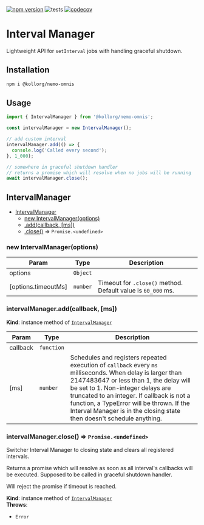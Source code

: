 [![npm version](https://img.shields.io/npm/v/@kollorg/nemo-omnis)](https://www.npmjs.com/package/@kollorg/nemo-omnis)
![tests](https://github.com/kollorg/nemo-omnis/actions/workflows/test.yaml/badge.svg?branch=master)
[![codecov](https://codecov.io/gh/bacebu4/@kollorg/nemo-omnis/graph/badge.svg?token=JW6GTZWBSY)](https://codecov.io/gh/bacebu4/@kollorg/nemo-omnis)

# Interval Manager

Lightweight API for `setInterval` jobs with handling graceful shutdown.

## Installation

```bash
npm i @kollorg/nemo-omnis
```

## Usage

```js
import { IntervalManager } from '@kollorg/nemo-omnis';

const intervalManager = new IntervalManager();

// add custom interval
intervalManager.add(() => {
  console.log('Called every second');
}, 1_000);

// somewhere in graceful shutdown handler
// returns a promise which will resolve when no jobs will be running
await intervalManager.close();
```

## IntervalManager

- [IntervalManager](#IntervalManager)
  - [new IntervalManager(options)](#new_IntervalManager_new)
  - [.add(callback, [ms])](#IntervalManager+add)
  - [.close()](#IntervalManager+close) ⇒ <code>Promise.&lt;undefined&gt;</code>

### new IntervalManager(options)

| Param               | Type                | Description                                                  |
| ------------------- | ------------------- | ------------------------------------------------------------ |
| options             | <code>Object</code> |                                                              |
| [options.timeoutMs] | <code>number</code> | Timeout for `.close()` method. Default value is `60_000` ms. |

### intervalManager.add(callback, [ms])

**Kind**: instance method of [<code>IntervalManager</code>](#IntervalManager)

| Param    | Type                  | Description                                                                                                                                                                                                                                                                                                                                                   |
| -------- | --------------------- | ------------------------------------------------------------------------------------------------------------------------------------------------------------------------------------------------------------------------------------------------------------------------------------------------------------------------------------------------------------- |
| callback | <code>function</code> |                                                                                                                                                                                                                                                                                                                                                               |
| [ms]     | <code>number</code>   | Schedules and registers repeated execution of `callback` every `ms` milliseconds. When delay is larger than 2147483647 or less than 1, the delay will be set to 1. Non-integer delays are truncated to an integer. If callback is not a function, a TypeError will be thrown. If the Interval Manager is in the closing state then doesn't schedule anything. |

### intervalManager.close() ⇒ <code>Promise.&lt;undefined&gt;</code>

Switcher Interval Manager to closing state and clears all registered intervals.

Returns a promise which will resolve as soon as all interval's callbacks will be executed. Supposed to be called in graceful shutdown handler.

Will reject the promise if timeout is reached.

**Kind**: instance method of [<code>IntervalManager</code>](#IntervalManager)  
**Throws**:

- <code>Error</code>
